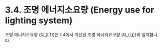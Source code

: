 # 3.4. 조명 에너지소요량 (Energy use for lighting system)

조명 에너지소요량 \(Q_{l,f}\)은 1.4에서 계산된 조명 에너지요구량 \(Q_{l,j}\)와 일치합니다.

